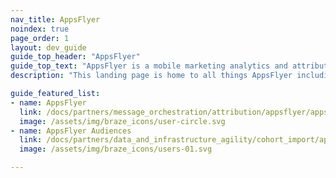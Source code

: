 ```yaml
---
nav_title: AppsFlyer
noindex: true
page_order: 1
layout: dev_guide
guide_top_header: "AppsFlyer"
guide_top_text: "AppsFlyer is a mobile marketing analytics and attribution platform that helps you analyze and optimize your apps through marketing analytics, mobile attribution, and deep linking."
description: "This landing page is home to all things AppsFlyer including integration instructions and how to leverage AppsFlyer audiences."

guide_featured_list:
- name: AppsFlyer
  link: /docs/partners/message_orchestration/attribution/appsflyer/appsflyer/
  image: /assets/img/braze_icons/user-circle.svg
- name: AppsFlyer Audiences
  link: /docs/partners/data_and_infrastructure_agility/cohort_import/appsflyer_audiences/
  image: /assets/img/braze_icons/users-01.svg

---
```

<br>
